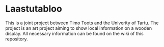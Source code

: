 # Laastutabloo
This is a joint project between Timo Toots and the Univerity of Tartu.
The project is an art project aiming to show local information on a wooden display.
All necessary information can be found on the wiki of this repository.

